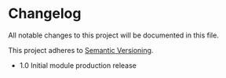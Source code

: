 # Changelog
All notable changes to this project will be documented in this file.

This project adheres to [Semantic Versioning](http://semver.org/).

 * 1.0 Initial module production release
